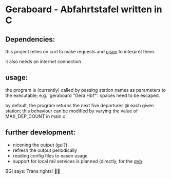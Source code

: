 # Geraboard - Abfahrtstafel written in C
## Dependencies:
this project relies on curl to make requests and [cjson](https://github.com/DaveGamble/cJSON) to interpret them.

it also needs an internet connection

## usage:
the program is (currently) called by passing station names as parameters to the executable; e.g. 'geraboard "Gera Hbf"'. spaces need to be escaped.

by default, the program returns the next five departures @ each given station; this behaviour can be modified by varying the value of MAX_DEP_COUNT in main.c

## further development:
- nicening the output (gui?)
- refresh the output periodically
- reading config files to easen usage
- support for local rail services is planned (directly, for the [gvb](gvbgera.de)

BGI says: Trans rights! 🏳️‍⚧️
